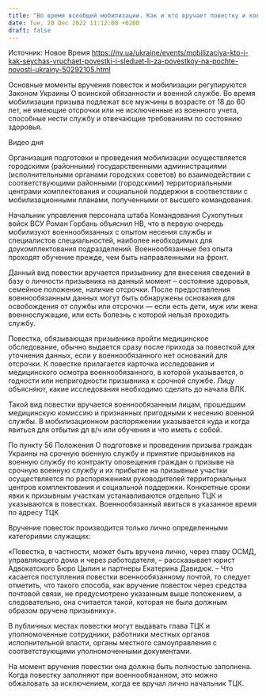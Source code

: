 ```yaml
---
title: "Во время всеобщей мобилизации. Как и кто вручает повестку и когда она может быть недействительной"
date: Tue, 20 Dec 2022 11:12:00 +0200
draft: false
---
```

Источник: Новое Время https://nv.ua/ukraine/events/mobilizaciya-kto-i-kak-seychas-vruchaet-povestki-i-sleduet-li-za-povestkoy-na-pochte-novosti-ukrainy-50292105.html


Основные моменты вручения повесток и мобилизации регулируются Законом Украины О воинской обязанности и военной службе. Во время мобилизации призыва подлежат все мужчины в возрасте от 18 до 60 лет, не имеющие отсрочки или не исключенные из военного учета, способные нести службу и отвечающие требованиям по состоянию здоровья.

 Видео дня   

Организация подготовки и проведения мобилизации осуществляется городскими (районными) государственными администрациями (исполнительными органами городских советов) во взаимодействии с соответствующими районными (городскими) территориальными центрами комплектования и социальной поддержки в соответствии с мобилизационными планами, полученными от высшего командования.

Начальник управления персонала штаба Командования Сухопутных войск ВСУ Роман Горбань объяснил НВ, что в первую очередь мобилизуют военнообязанных с опытом несения службы и специалистов специальностей, наиболее необходимых для доукомплектования подразделений. Военнообязанные без опыта проходят обучение прежде, чем быть направленными на фронт.

Данный вид повестки вручается призывнику для внесения сведений в базу о личности призывника на данный момент – состояние здоровья, семейное положение, наличие отсрочки. После предоставления военнообязанным данных могут быть обнаружены основания для освобождения от службы или отсрочки ― если есть дети, муж или жена военнослужащие, или есть болезнь с которой нельзя проходить службу.

Повестка, обязывающая призывника пройти медицинское обследование, обычно выдается сразу после прихода за повесткой для уточнения данных, если у военнообязанного нет оснований для отсрочки. К повестке прилагается карточка исследования и медицинского осмотра военнообязанного, в которой указывается, о годности или непригодности призывника к срочной службе. Лицу объясняют, какие исследования необходимо сделать до начала ВЛК.

Такой вид повестки вручается военнообязанным лицам, прошедшим медицинскую комиссию и признанных пригодными к несению военной службы. В мобилизационном распоряжении указывается куда и когда явиться для отбытия дл в/ч или обучения и что иметь с собой.

По пункту 56 Положения О подготовке и проведении призыва граждан Украины на срочную военную службу и принятие призывников на военную службу по контракту оповещения граждан о призыве на срочную военную службу и их прибытие на призывные участки осуществляется по распоряжениям руководителей территориальных центров комплектования и социальной поддержки. Конкретные сроки явки к призывным участкам устанавливаются отдельно ТЦК и указываются в повестках. Военнообязанный явиться в указанное время по адресу ТЦК

Вручение повесток производится только лично определенными категориями служащих:

«Повестка, в частности, может быть вручена лично, через главу ОСМД, управляющего дома и через работодателя, – рассказывает юрист Адвокатского Бюро Цыпин и партнеры Екатерина Давидюк. – Что касается поступления повестки военнообязанному почтой, то следует отметить, что такого способа, как вручение повесток через средства почтовой связи, не предусмотрено указанным выше положением, а следовательно, она считается такой, которая не была должным образом вручена призывнику».

В публичных местах повестки могут выдавать глава ТЦК и уполномоченные сотрудники, работники местных органов исполнительной власти, органы местного самоуправления с соответствующими уполномоченными документами.

На момент вручения повестки она должна быть полностью заполнена. Когда повестку заполняют при военнообязанном, это можно обжаловать за исключением, когда ее вручал лично начальник ТЦК.
